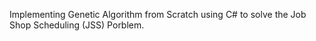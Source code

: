 Implementing Genetic Algorithm from Scratch using C# to solve the Job Shop Scheduling (JSS) Porblem.
